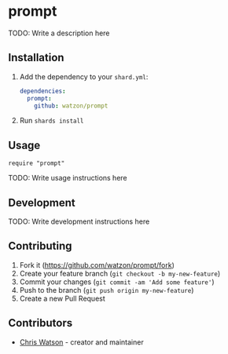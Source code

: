 # prompt

TODO: Write a description here

## Installation

1. Add the dependency to your `shard.yml`:

   ```yaml
   dependencies:
     prompt:
       github: watzon/prompt
   ```

2. Run `shards install`

## Usage

```crystal
require "prompt"
```

TODO: Write usage instructions here

## Development

TODO: Write development instructions here

## Contributing

1. Fork it (<https://github.com/watzon/prompt/fork>)
2. Create your feature branch (`git checkout -b my-new-feature`)
3. Commit your changes (`git commit -am 'Add some feature'`)
4. Push to the branch (`git push origin my-new-feature`)
5. Create a new Pull Request

## Contributors

- [Chris Watson](https://github.com/watzon) - creator and maintainer
